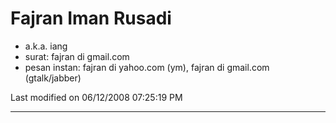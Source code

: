 # Fajran Iman Rusadi

  * a.k.a. iang
  * surat: fajran di gmail.com
  * pesan instan: fajran di yahoo.com (ym), fajran di gmail.com (gtalk/jabber)

Last modified on 06/12/2008 07:25:19 PM
 
---
 
